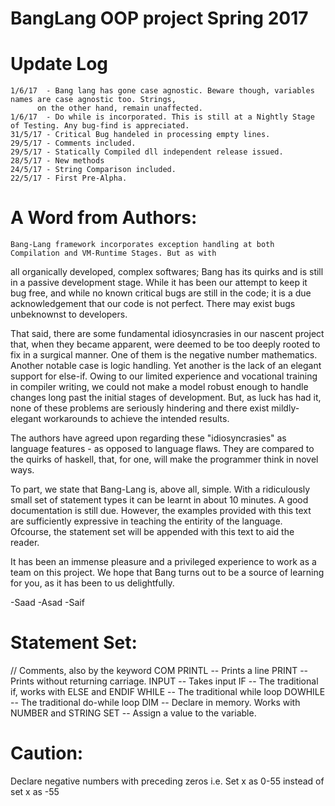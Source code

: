 # BangLang OOP project Spring 2017

Update Log
==========
	1/6/17 	- Bang lang has gone case agnostic. Beware though, variables names are case agnostic too. Strings,
		  on the other hand, remain unaffected.
	1/6/17 	- Do while is incorporated. This is still at a Nightly Stage of Testing. Any bug-find is appreciated.
	31/5/17 - Critical Bug handeled in processing empty lines.
	29/5/17 - Comments included.
	29/5/17 - Statically Compiled dll independent release issued.
	28/5/17 - New methods 
	24/5/17 - String Comparison included.
	22/5/17 - First Pre-Alpha.

A Word from Authors:
===================
	Bang-Lang framework incorporates exception handling at both Compilation and VM-Runtime Stages. But as with
all organically developed, complex softwares; Bang has its quirks and is still in a passive development stage. While
it has been our attempt to keep it bug free, and while no known critical bugs are still in the code; it is a due
acknowledgement that our code is not perfect. There may exist bugs unbeknownst to developers.

That said, there are some fundamental idiosyncrasies in our nascent project that, when they became apparent,
were deemed to be too deeply rooted to fix in a surgical manner. One of them is the negative number mathematics.
Another notable case is logic handling. Yet another is the lack of an elegant support for else-if.
Owing to our limited experience and vocational training in compiler writing, we could not make a model robust
enough to handle changes long past the initial stages of development. But, as luck has had it, none of these
problems are seriously hindering and there exist mildly-elegant workarounds to achieve the intended results.

The authors have agreed upon regarding these "idiosyncrasies" as language features - as opposed to language
flaws. They are compared to the quirks of haskell, that, for one, will make the programmer think in novel ways.

To part, we state that Bang-Lang is, above all, simple. With a ridiculously small set of statement types it can
be learnt in about 10 minutes. A good documentation is still due. However, the examples provided with this text
are sufficiently expressive in teaching the entirity of the language. Ofcourse, the statement set will be appended
with this text to aid the reader.

It has been an immense pleasure and a privileged experience to work as a team on this project. We hope that Bang
turns out to be a source of learning for you, as it has been to us delightfully.

-Saad
-Asad
-Saif

Statement Set:
=============
// Comments, also by the keyword COM
PRINTL 	-- Prints a line
PRINT 	-- Prints without returning carriage.
INPUT 	-- Takes input
IF	-- The traditional if, works with ELSE and ENDIF
WHILE   -- The traditional while loop
DOWHILE	-- The traditional do-while loop
DIM	-- Declare in memory. Works with NUMBER and STRING
SET 	-- Assign a value to the variable.

Caution:
========
Declare negative numbers with preceding zeros i.e.
	Set x as 0-55
instead of
	set x as -55